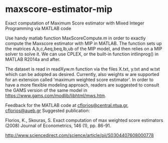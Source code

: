 # maxscore-estimator-mip
Exact computation of Maximum Score estimator with Mixed Integer Programming via MATLAB code 

Use handy matlab function MaxScoreCompute.m in order to exactly compute the Maxscore estimator with MIP in MATLAB. 
The function sets up the matrices A,b,c,Aeq,beq,lb,ub of the MIP model, and then relies on a MIP solver to solve it.
We can use CPLEX, or the built-in function intlinprog() in MATLAB R2014a and after.

The dataset is read in readXyw.m function via the files X.txt, y.txt and w.txt which can be adopted as desired.
Currently, also weights w are supported for an extension called 'maximum weighted score estimator'.
In order to have a more flexible modeling approach, readers are suggested to consult the GAMS version
of the same model in https://www.gams.com/modlib/libhtml/mws.htm.

Feedback for the MATLAB code at cflorios@central.ntua.gr, cflorios@aueb.gr 
Suggested publication:  

Florios, K., Skouras, S. 
Exact computation of max weighted score estimators
(2008) Journal of Econometrics, 146 (1), pp. 86-91.

http://www.sciencedirect.com/science/article/pii/S0304407608000778 
